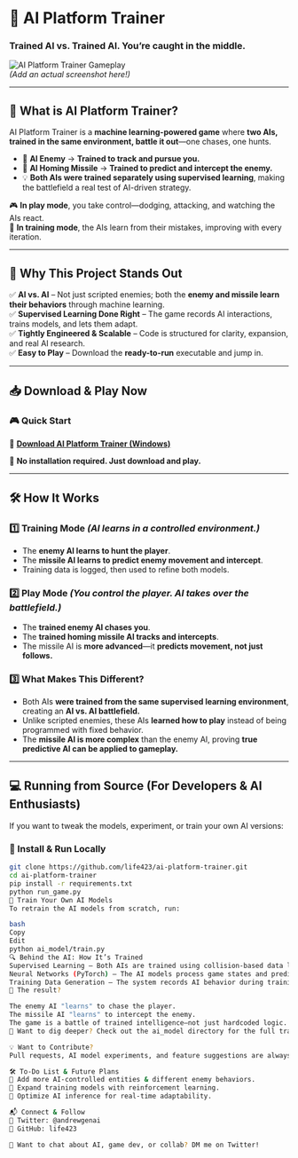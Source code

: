 # **🚀 AI Platform Trainer**  
### **Trained AI vs. Trained AI. You’re caught in the middle.**  

![AI Platform Trainer Gameplay](https://via.placeholder.com/800x400)  
*(Add an actual screenshot here!)*  

---

## **🔹 What is AI Platform Trainer?**  
AI Platform Trainer is a **machine learning-powered game** where **two AIs, trained in the same environment, battle it out**—one chases, one hunts.  

- 🏃 **AI Enemy** → **Trained to track and pursue you.**  
- 🎯 **AI Homing Missile** → **Trained to predict and intercept the enemy.**  
- 💡 **Both AIs were trained separately using supervised learning**, making the battlefield a real test of AI-driven strategy.  

🎮 **In play mode**, you take control—dodging, attacking, and watching the AIs react.  
🧠 **In training mode**, the AIs learn from their mistakes, improving with every iteration.  

---

## **🎯 Why This Project Stands Out**
✅ **AI vs. AI** – Not just scripted enemies; both the **enemy and missile learn their behaviors** through machine learning.  
✅ **Supervised Learning Done Right** – The game records AI interactions, trains models, and lets them adapt.  
✅ **Tightly Engineered & Scalable** – Code is structured for clarity, expansion, and real AI research.  
✅ **Easy to Play** – Download the **ready-to-run** executable and jump in.  

---

## **📥 Download & Play Now**  
### **🎮 Quick Start**  
🔗 **[Download AI Platform Trainer (Windows)](https://github.com/life423/ai-platform-trainer/releases/tag/v0.1.0)**  

📌 **No installation required. Just download and play.**  

---

## **🛠 How It Works**  
### **1️⃣ Training Mode** *(AI learns in a controlled environment.)*  
- The **enemy AI learns to hunt the player**.  
- The **missile AI learns to predict enemy movement and intercept**.  
- Training data is logged, then used to refine both models.  

### **2️⃣ Play Mode** *(You control the player. AI takes over the battlefield.)*  
- The **trained enemy AI chases you**.  
- The **trained homing missile AI tracks and intercepts**.  
- The missile AI is **more advanced**—it **predicts movement, not just follows.**  

### **3️⃣ What Makes This Different?**  
- Both AIs **were trained from the same supervised learning environment**, creating an **AI vs. AI battlefield.**  
- Unlike scripted enemies, these AIs **learned how to play** instead of being programmed with fixed behavior.  
- The **missile AI is more complex** than the enemy AI, proving **true predictive AI can be applied to gameplay.**  

---

## **💻 Running from Source (For Developers & AI Enthusiasts)**  
If you want to tweak the models, experiment, or train your own AI versions:  

### **🔧 Install & Run Locally**  
```bash
git clone https://github.com/life423/ai-platform-trainer.git
cd ai-platform-trainer
pip install -r requirements.txt
python run_game.py
🚀 Train Your Own AI Models
To retrain the AI models from scratch, run:

bash
Copy
Edit
python ai_model/train.py
🔍 Behind the AI: How It’s Trained
Supervised Learning – Both AIs are trained using collision-based data logging.
Neural Networks (PyTorch) – The AI models process game states and predict movement decisions.
Training Data Generation – The system records AI behavior during training mode and refines decision-making based on that data.
🎯 The result?

The enemy AI "learns" to chase the player.
The missile AI "learns" to intercept the enemy.
The game is a battle of trained intelligence—not just hardcoded logic.
📂 Want to dig deeper? Check out the ai_model directory for the full training pipeline.

💡 Want to Contribute?
Pull requests, AI model experiments, and feature suggestions are always welcome!

🛠 To-Do List & Future Plans
🔹 Add more AI-controlled entities & different enemy behaviors.
🔹 Expand training models with reinforcement learning.
🔹 Optimize AI inference for real-time adaptability.

📬 Connect & Follow
📌 Twitter: @andrewgenai
📌 GitHub: life423

📝 Want to chat about AI, game dev, or collab? DM me on Twitter!
